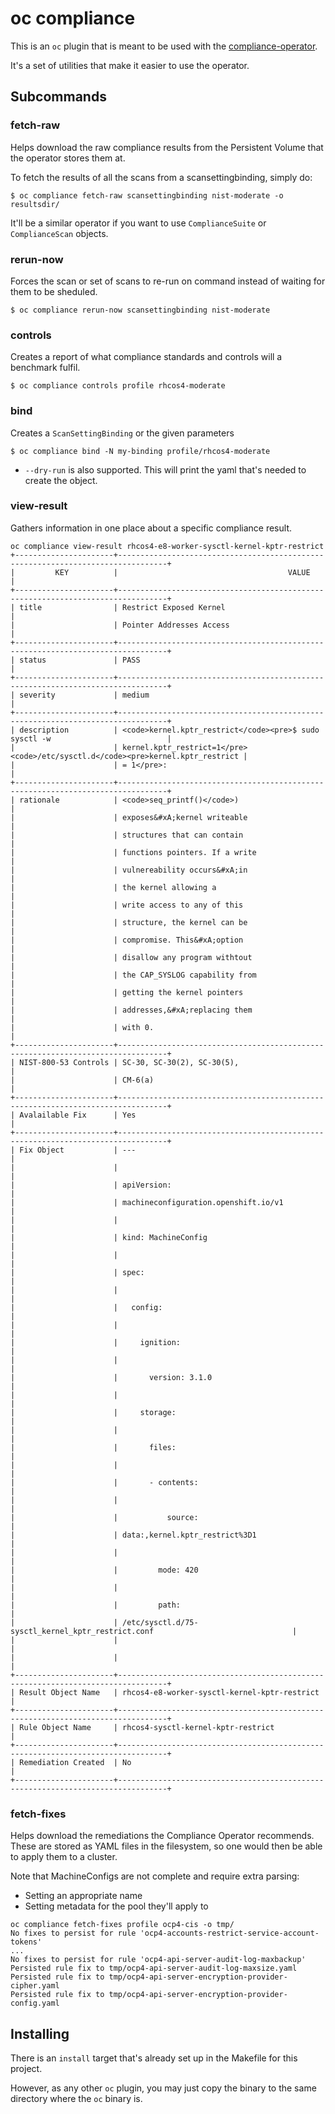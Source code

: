 oc compliance
=============

This is an `oc` plugin that is meant to be used with the
[compliance-operator](https://github.com/openshift/compliance-operator).

It's a set of utilities that make it easier to use the operator.

Subcommands
-----------

### fetch-raw

Helps download the raw compliance results from the Persistent Volume that
the operator stores them at.

To fetch the results of all the scans from a scansettingbinding, simply do:

```
$ oc compliance fetch-raw scansettingbinding nist-moderate -o resultsdir/
```

It'll be a similar operator if you want to use `ComplianceSuite` or
`ComplianceScan` objects.

### rerun-now

Forces the scan or set of scans to re-run on command instead of waiting for
them to be sheduled.

```
$ oc compliance rerun-now scansettingbinding nist-moderate
```

### controls

Creates a report of what compliance standards and controls will a benchmark
fulfil.

```
$ oc compliance controls profile rhcos4-moderate
```

### bind

Creates a `ScanSettingBinding` or the given parameters

```
$ oc compliance bind -N my-binding profile/rhcos4-moderate
```

* `--dry-run` is also supported. This will print the yaml that's needed to create the object.

### view-result

Gathers information in one place about a specific compliance result.

```
oc compliance view-result rhcos4-e8-worker-sysctl-kernel-kptr-restrict
+----------------------+---------------------------------------------------------------------------------+
|         KEY          |                                      VALUE                                      |
+----------------------+---------------------------------------------------------------------------------+
| title                | Restrict Exposed Kernel                                                         |
|                      | Pointer Addresses Access                                                        |
+----------------------+---------------------------------------------------------------------------------+
| status               | PASS                                                                            |
+----------------------+---------------------------------------------------------------------------------+
| severity             | medium                                                                          |
+----------------------+---------------------------------------------------------------------------------+
| description          | <code>kernel.kptr_restrict</code><pre>$ sudo sysctl -w                          |
|                      | kernel.kptr_restrict=1</pre><code>/etc/sysctl.d</code><pre>kernel.kptr_restrict |
|                      | = 1</pre>:                                                                      |
+----------------------+---------------------------------------------------------------------------------+
| rationale            | <code>seq_printf()</code>)                                                      |
|                      | exposes&#xA;kernel writeable                                                    |
|                      | structures that can contain                                                     |
|                      | functions pointers. If a write                                                  |
|                      | vulnereability occurs&#xA;in                                                    |
|                      | the kernel allowing a                                                           |
|                      | write access to any of this                                                     |
|                      | structure, the kernel can be                                                    |
|                      | compromise. This&#xA;option                                                     |
|                      | disallow any program withtout                                                   |
|                      | the CAP_SYSLOG capability from                                                  |
|                      | getting the kernel pointers                                                     |
|                      | addresses,&#xA;replacing them                                                   |
|                      | with 0.                                                                         |
+----------------------+---------------------------------------------------------------------------------+
| NIST-800-53 Controls | SC-30, SC-30(2), SC-30(5),                                                      |
|                      | CM-6(a)                                                                         |
+----------------------+---------------------------------------------------------------------------------+
| Avalailable Fix      | Yes                                                                             |
+----------------------+---------------------------------------------------------------------------------+
| Fix Object           | ---                                                                             |
|                      |                                                                                 |
|                      | apiVersion:                                                                     |
|                      | machineconfiguration.openshift.io/v1                                            |
|                      |                                                                                 |
|                      | kind: MachineConfig                                                             |
|                      |                                                                                 |
|                      | spec:                                                                           |
|                      |                                                                                 |
|                      |   config:                                                                       |
|                      |                                                                                 |
|                      |     ignition:                                                                   |
|                      |                                                                                 |
|                      |       version: 3.1.0                                                            |
|                      |                                                                                 |
|                      |     storage:                                                                    |
|                      |                                                                                 |
|                      |       files:                                                                    |
|                      |                                                                                 |
|                      |       - contents:                                                               |
|                      |                                                                                 |
|                      |           source:                                                               |
|                      | data:,kernel.kptr_restrict%3D1                                                  |
|                      |                                                                                 |
|                      |         mode: 420                                                               |
|                      |                                                                                 |
|                      |         path:                                                                   |
|                      | /etc/sysctl.d/75-sysctl_kernel_kptr_restrict.conf                               |
|                      |                                                                                 |
|                      |                                                                                 |
+----------------------+---------------------------------------------------------------------------------+
| Result Object Name   | rhcos4-e8-worker-sysctl-kernel-kptr-restrict                                    |
+----------------------+---------------------------------------------------------------------------------+
| Rule Object Name     | rhcos4-sysctl-kernel-kptr-restrict                                              |
+----------------------+---------------------------------------------------------------------------------+
| Remediation Created  | No                                                                              |
+----------------------+---------------------------------------------------------------------------------+
```

### fetch-fixes

Helps download the remediations the Compliance Operator recommends. These are
stored as YAML files in the filesystem, so one would then be able to apply them to a
cluster.

Note that MachineConfigs are not complete and require extra parsing:

* Setting an appropriate name
* Setting metadata for the pool they'll apply to

```
oc compliance fetch-fixes profile ocp4-cis -o tmp/
No fixes to persist for rule 'ocp4-accounts-restrict-service-account-tokens'
...
No fixes to persist for rule 'ocp4-api-server-audit-log-maxbackup'
Persisted rule fix to tmp/ocp4-api-server-audit-log-maxsize.yaml
Persisted rule fix to tmp/ocp4-api-server-encryption-provider-cipher.yaml
Persisted rule fix to tmp/ocp4-api-server-encryption-provider-config.yaml
```

Installing
----------

There is an `install` target that's already set up in the Makefile for this
project.

However, as any other `oc` plugin, you may just copy the binary to the same
directory where the `oc` binary is.
